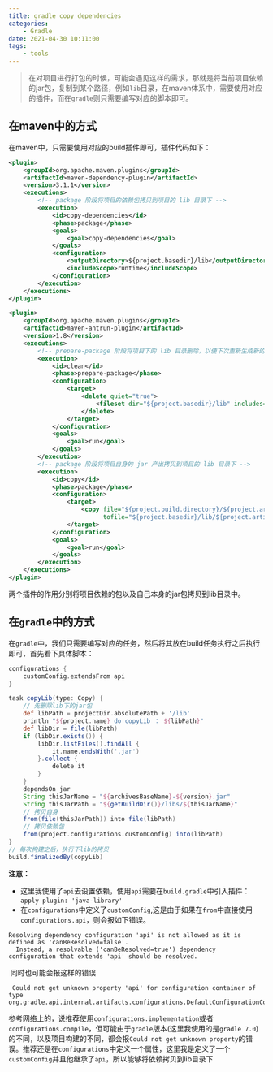 ```yaml
---
title: gradle copy dependencies
categories: 
    - Gradle
date: 2021-04-30 10:11:00
tags:
    - tools
---
```


> 在对项目进行打包的时候，可能会遇见这样的需求，那就是将当前项目依赖的jar包，复制到某个路径，例如`lib`目录，在maven体系中，需要使用对应的插件，而在`gradle`则只需要编写对应的脚本即可。

## 在maven中的方式

在maven中，只需要使用对应的build插件即可，插件代码如下：

```xml
<plugin>
    <groupId>org.apache.maven.plugins</groupId>
    <artifactId>maven-dependency-plugin</artifactId>
    <version>3.1.1</version>
    <executions>
        <!-- package 阶段将项目的依赖包拷贝到项目的 lib 目录下 -->
        <execution>
            <id>copy-dependencies</id>
            <phase>package</phase>
            <goals>
                <goal>copy-dependencies</goal>
            </goals>
            <configuration>
                <outputDirectory>${project.basedir}/lib</outputDirectory>
                <includeScope>runtime</includeScope>
            </configuration>
        </execution>
    </executions>
</plugin>

<plugin>
    <groupId>org.apache.maven.plugins</groupId>
    <artifactId>maven-antrun-plugin</artifactId>
    <version>1.8</version>
    <executions>
        <!-- prepare-package 阶段将项目下的 lib 目录删除，以便下次重新生成新的 lib 目录 -->
        <execution>
            <id>clean</id>
            <phase>prepare-package</phase>
            <configuration>
                <target>
                    <delete quiet="true">
                        <fileset dir="${project.basedir}/lib" includes="*.*"/>
                    </delete>
                </target>
            </configuration>
            <goals>
                <goal>run</goal>
            </goals>
        </execution>
        <!-- package 阶段将项目自身的 jar 产出拷贝到项目的 lib 目录下 -->
        <execution>
            <id>copy</id>
            <phase>package</phase>
            <configuration>
                <target>
                    <copy file="${project.build.directory}/${project.artifactId}-${project.version}.jar"
                          tofile="${project.basedir}/lib/${project.artifactId}-${project.version}.jar"/>
                </target>
            </configuration>
            <goals>
                <goal>run</goal>
            </goals>
        </execution>
    </executions>
</plugin>
```

两个插件的作用分别将项目依赖的包以及自己本身的jar包拷贝到lib目录中。

## 在`gradle`中的方式

在`gradle`中，我们只需要编写对应的任务，然后将其放在build任务执行之后执行即可，首先看下具体脚本：

```groovy
configurations {
    customConfig.extendsFrom api
}

task copyLib(type: Copy) {
    // 先删除lib下的jar包
    def libPath = projectDir.absolutePath + '/lib'
    println "${project.name} do copyLib ： ${libPath}"
    def libDir = file(libPath)
    if (libDir.exists()) {
        libDir.listFiles().findAll {
            it.name.endsWith('.jar')
        }.collect {
            delete it
        }
    }
    dependsOn jar
    String thisJarName = "${archivesBaseName}-${version}.jar"
    String thisJarPath = "${getBuildDir()}/libs/${thisJarName}"
    // 拷贝自身
    from(file(thisJarPath)) into file(libPath)
    // 拷贝依赖包
    from(project.configurations.customConfig) into(libPath)
}
// 每次构建之后，执行下lib的拷贝
build.finalizedBy(copyLib)
```

**注意：**

- 这里我使用了`api`去设置依赖，使用`api`需要在`build.gradle`中引入插件：`apply plugin: 'java-library'`
- 在`configurations`中定义了`customConfig`,这是由于如果在`from`中直接使用`configurations.api`，则会报如下错误。

```
Resolving dependency configuration 'api' is not allowed as it is defined as 'canBeResolved=false'.
  Instead, a resolvable ('canBeResolved=true') dependency configuration that extends 'api' should be resolved.
```

​	同时也可能会报这样的错误

```
 Could not get unknown property 'api' for configuration container of type org.gradle.api.internal.artifacts.configurations.DefaultConfigurationContainer.
```

  参考网络上的，说推荐使用`configurations.implementation`或者`configurations.compile`，但可能由于`gradle`版本(这里我使用的是`gradle 7.0`)的不同，以及项目构建的不同，都会报`Could not get unknown property`的错误。推荐还是在`configurations`中定义一个属性，这里我是定义了一个`customConfig`并且他继承了`api`，所以能够将依赖拷贝到lib目录下